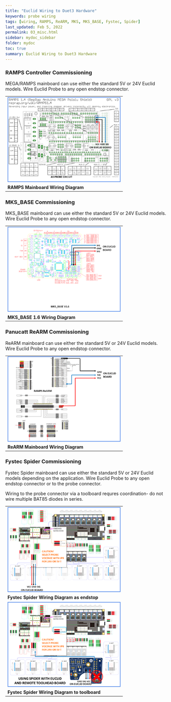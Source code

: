 ```yaml
---
title: "Euclid Wiring to Duet3 Hardware"
keywords: probe wiring
tags: [wiring, RAMPS, ReARM, MKS, MKS_BASE, Fystec, Spider]
last_updated: Feb 5, 2022
permalink: 03_misc.html
sidebar: mydoc_sidebar
folder: mydoc
toc: true
summary: Euclid Wiring to Duet3 Hardware
---
```

### RAMPS Controller Commissioning
MEGA/RAMPS mainboard can use either the standard 5V or 24V Euclid models. Wire Euclid Probe to any open endstop connector.    

<table>
<tr>
   <td> <a href="images\04-wiring\boards_misc\Slide1.PNG" data-lity>
        <img src="images\04-wiring\boards_misc\Slide1.PNG" style="width:350px; border:2px solid CornflowerBlue"></a>
   </td>
</tr>
<tr>
   <td><b>RAMPS Mainboard Wiring Diagram</b></td>
</tr>
</table>

### MKS_BASE Commissioning
MKS_BASE mainboard can use either the standard 5V or 24V Euclid models. Wire Euclid Probe to any open endstop connector. 
<table>
<tr>
   <td> <a href="images\04-wiring\boards_misc\Slide2.PNG" data-lity>
        <img src="images\04-wiring\boards_misc\Slide2.PNG" style="width:350px; border:2px solid CornflowerBlue"></a>
   </td>
</tr>
<tr>
   <td><b>MKS_BASE 1.6 Wiring Diagram</b></td>
</tr>
</table>

### Panucatt ReARM Commissioning
ReARM mainboard can use either the standard 5V or 24V Euclid models. Wire Euclid Probe to any open endstop connector. 
<table>
 <tr>
    <td> <a href="images\04-wiring\boards_misc\Slide3.PNG" data-lity>
         <img src="images\04-wiring\boards_misc\Slide3.PNG" style="width:350px; border:2px solid CornflowerBlue"></a>
    </td>
 </tr>
 <tr>
    <td><b>ReARM Mainboard Wiring Diagram</b>
    </td>
 </tr>
</table>


### Fystec Spider Commissioning
Fystec Spider mainboard can use either the standard 5V or 24V Euclid models depending on the application. Wire Euclid Probe to any open endstop connector or to the probe connector.

Wiring to the probe connector via a toolboard requres coordination- do not wire multiple BAT85 diodes in series. 
<table>
 <tr>
    <td> <a href="images\04-wiring\boards_misc\Slide4.PNG" data-lity>
         <img src="images\04-wiring\boards_misc\Slide4.PNG" style="width:350px; border:2px solid CornflowerBlue"></a>
    </td>
 </tr>
 <tr>
     <td><b>Fystec Spider Wiring Diagram as endstop</b>
     </td>
 </tr>
 <tr>
     <td> <a href="images\04-wiring\boards_misc\Slide5.PNG" data-lity>
         <img src="images\04-wiring\boards_misc\Slide5.PNG" style="width:350px; border:2px solid CornflowerBlue"></a>
     </td>
 </tr>
 <tr>
     <td><b>Fystec Spider Wiring Diagram to toolboard</b>
     </td>
 </tr>

 </table>